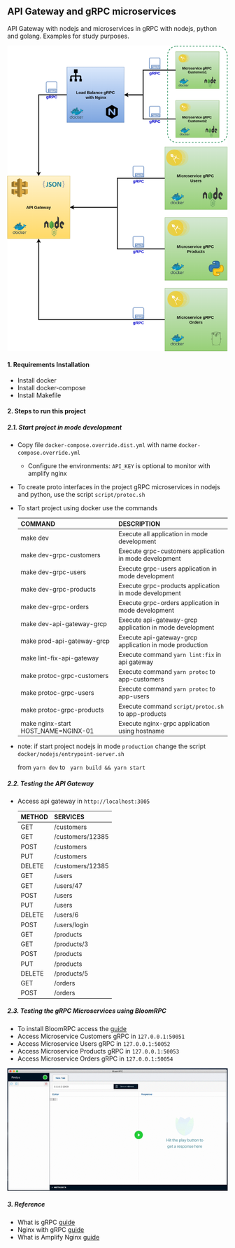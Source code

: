 ## API Gateway and gRPC microservices

API Gateway with nodejs and microservices in gRPC with nodejs, python and golang. Examples for study purposes.

<p align="center">
    <img src="architecture.png" />
</p>

#### 1. Requirements Installation

* Install docker
* Install docker-compose
* Install Makefile

#### 2.  Steps to run this project

##### 2.1. Start project in mode development


* Copy file `docker-compose.override.dist.yml` with name `docker-compose.override.yml`
    
    * Configure the environments: `API_KEY` is optional to monitor with amplify nginx

* To create proto interfaces in the project gRPC microservices in nodejs and python, use the script `script/protoc.sh`    

* To start project using docker use the commands

    | COMMAND | DESCRIPTION |
    | ---  | --- |
    | make dev  | Execute all application in mode development |
    | make dev-grpc-customers  | Execute grpc-customers application in mode development |  
    | make dev-grpc-users  | Execute grpc-users application in mode development |      
    | make dev-grpc-products  | Execute grpc-products application in mode development |  
    | make dev-grpc-orders  | Execute grpc-orders application in mode development |
    | make dev-api-gateway-grcp  | Execute api-gateway-grcp application in mode development |  
    | make prod-api-gateway-grcp  | Execute api-gateway-grcp application in mode production |  
    | make lint-fix-api-gateway  | Execute command `yarn lint:fix` in api gateway |  
    | make protoc-grpc-customers  | Execute command `yarn protoc` to app-customers |  
    | make protoc-grpc-users  | Execute command `yarn protoc` to app-users |   
    | make protoc-grpc-products  | Execute command `script/protoc.sh` to app-products |
    | make nginx-start HOST_NAME=NGINX-01  | Execute nginx-grpc application using hostname |
          
          
   
   
  
* note: if start project nodejs in mode `production` change the script `docker/nodejs/entrypoint-server.sh`
        
     from `yarn dev` to ` yarn build && yarn start`
 
       
##### 2.2. Testing the API Gateway

   * Access api gateway in `http://localhost:3005`
    
        | METHOD | SERVICES |
        | ---  | --- |
        | GET  | /customers |
        | GET  | /customers/12385 |
        | POST | /customers |
        | PUT  | /customers |
        | DELETE | /customers/12385 |
        | GET  | /users |
        | GET  | /users/47 |
        | POST | /users |
        | PUT  | /users |
        | DELETE | /users/6 |
        | POST | /users/login |
        | GET  | /products |
        | GET  | /products/3 |
        | POST | /products |
        | PUT  | /products |
        | DELETE | /products/5 |
        | GET  | /orders |
        | POST | /orders |
        
        
##### 2.3. Testing the gRPC Microservices using BloomRPC

* To install BloomRPC access the [guide](https://github.com/uw-labs/bloomrpc)
* Access Microservice Customers gRPC in `127.0.0.1:50051`
* Access Microservice Users gRPC in `127.0.0.1:50052`
* Access Microservice Products gRPC in `127.0.0.1:50053`
* Access Microservice Orders gRPC in `127.0.0.1:50054`

<img src="editor-preview.gif" />

##### 3. Reference

* What is gRPC [guide](https://grpc.io/docs/guides/)
* Nginx with gRPC [guide](https://www.nginx.com/blog/nginx-1-13-10-grpc/?utm_campaign=core&utm_medium=blog&utm_source=youtube&utm_content=grpc)
* What is Amplify Nginx [guide](https://amplify.nginx.com/docs/)
